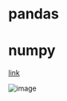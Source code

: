 # pandas


# numpy
[link](https://jlog1016.tistory.com/80)

![image](https://img1.daumcdn.net/thumb/R1280x0/?scode=mtistory2&fname=https%3A%2F%2Fblog.kakaocdn.net%2Fdn%2Fd3pSkJ%2FbtreRSaASOL%2FRsZrfv86K2FJg3thz9HXrk%2Fimg.png)